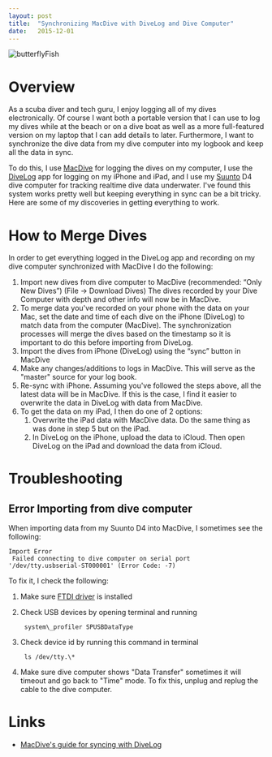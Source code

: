 ```yaml
---
layout: post
title:  "Synchronizing MacDive with DiveLog and Dive Computer"
date:   2015-12-01
---
```

<img src="{{site.baseurl}}/assets/img/butterflyFish.jpg" alt="butterflyFish" title="Butterfly Fish" />

# Overview

As a scuba diver and tech guru, I enjoy logging all of my dives electronically. Of course I want both a portable version that I can use to log my dives while at the beach or on a dive boat as well as a more full-featured version on my laptop that I can add details to later. Furthermore, I want to synchronize the dive data from my dive computer into my logbook and keep all the data in sync.

To do this, I use [MacDive](http://www.mac-dive.com/) for logging the dives on my computer, I use the [DiveLog](https://itunes.apple.com/us/app/dive-log/id301049600?mt=8) app for logging on my iPhone and iPad, and I use my [Suunto](http://www.suunto.com/Dive-Collections/Watch-sized-dive-computers/) D4 dive computer for tracking realtime dive data underwater. I've found this system works pretty well but keeping everything in sync can be a bit tricky. Here are some of my discoveries in getting everything to work.

# How to Merge Dives

In order to get everything logged in the DiveLog app and recording on my dive computer synchronized with MacDive I do the following:

1. Import new dives from dive computer to MacDive (recommended: “Only New Dives”) (File -> Download Dives) The dives recorded by your Dive Computer with depth and other info will now be in MacDive.
2. To merge data you've recorded on your phone with the data on your Mac, set the date and time of each dive on the iPhone (DiveLog) to match data from the computer (MacDive). The synchronization processes will merge the dives based on the timestamp so it is important to do this before importing from DiveLog.
3. Import the dives from iPhone (DiveLog) using the “sync” button in MacDive
4. Make any changes/additions to logs in MacDive. This will serve as the "master" source for your log book.
5. Re-sync with iPhone. Assuming you've followed the steps above, all the latest data will be in MacDive. If this is the case, I find it easier to overwrite the data in DiveLog with data from MacDive.
6. To get the data on my iPad, I then do one of 2 options:
    1. Overwrite the iPad data with MacDive data. Do the same thing as was done in step 5 but on the iPad.
    2. In DiveLog on the iPhone, upload the data to iCloud. Then open DiveLog on the iPad and download the data from iCloud.

# Troubleshooting

## Error Importing from dive computer

When importing data from my Suunto D4 into MacDive, I sometimes see the following:

```
Import Error
 Failed connecting to dive computer on serial port '/dev/tty.usbserial-ST000001' (Error Code: -7)
```
To fix it, I check the following:

1. Make sure [FTDI driver](http://www.ftdichip.com/Drivers/VCP.htm) is installed
2. Check USB devices by opening terminal and running
    
    ```
     system\_profiler SPUSBDataType
    ```
3. Check device id by running this command in terminal
    
    ```
     ls /dev/tty.\*
    ```
4. Make sure dive computer shows "Data Transfer" sometimes it will timeout and go back to "Time" mode. To fix this, unplug and replug the cable to the dive computer.

# Links

- [MacDive's guide for syncing with DiveLog](http://www.mac-dive.com/help/index.php?title=Dive_Log_Sync)
